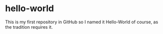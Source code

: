 # hello-world
This is my first repository in GitHub so I named it Hello-World of course, as the tradition requires it.
